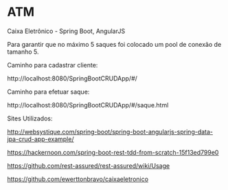 # ATM
Caixa Eletrônico - Spring Boot, AngularJS

Para garantir que no máximo 5 saques foi colocado um pool de conexão de tamanho 5.


Caminho para cadastrar cliente:

http://localhost:8080/SpringBootCRUDApp/#/

Caminho para efetuar saque:

http://localhost:8080/SpringBootCRUDApp/#/saque.html


Sites Utilizados:

http://websystique.com/spring-boot/spring-boot-angularjs-spring-data-jpa-crud-app-example/

https://hackernoon.com/spring-boot-rest-tdd-from-scratch-15f13ed799e0

https://github.com/rest-assured/rest-assured/wiki/Usage

https://github.com/ewerttonbravo/caixaeletronico



